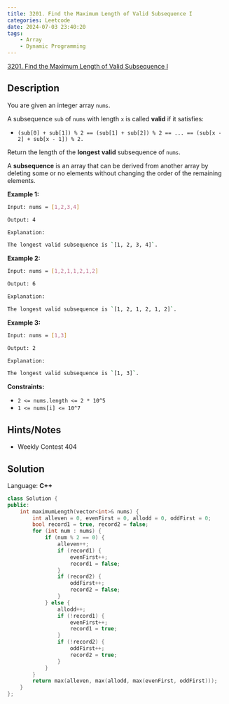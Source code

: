 ```yaml
---
title: 3201. Find the Maximum Length of Valid Subsequence I
categories: Leetcode
date: 2024-07-03 23:40:20
tags:
    - Array
    - Dynamic Programming
---
```


[3201. Find the Maximum Length of Valid Subsequence I](https://leetcode.com/problems/find-the-maximum-length-of-valid-subsequence-i/description/)

## Description

You are given an integer array `nums`.

A subsequence `sub` of `nums` with length `x` is called **valid**  if it satisfies:

- `(sub[0] + sub[1]) % 2 == (sub[1] + sub[2]) % 2 == ... == (sub[x - 2] + sub[x - 1]) % 2.`

Return the length of the **longest** **valid** subsequence of `nums`.

A **subsequence** is an array that can be derived from another array by deleting some or no elements without changing the order of the remaining elements.

**Example 1:**

```bash
Input: nums = [1,2,3,4]

Output: 4

Explanation:

The longest valid subsequence is `[1, 2, 3, 4]`.
```

**Example 2:**

```bash
Input: nums = [1,2,1,1,2,1,2]

Output: 6

Explanation:

The longest valid subsequence is `[1, 2, 1, 2, 1, 2]`.
```

**Example 3:**

```bash
Input: nums = [1,3]

Output: 2

Explanation:

The longest valid subsequence is `[1, 3]`.
```

**Constraints:**

- `2 <= nums.length <= 2 * 10^5`
- `1 <= nums[i] <= 10^7`

## Hints/Notes

- Weekly Contest 404

## Solution

Language: **C++**

```C++
class Solution {
public:
    int maximumLength(vector<int>& nums) {
        int alleven = 0, evenFirst = 0, allodd = 0, oddFirst = 0;
        bool record1 = true, record2 = false;
        for (int num : nums) {
            if (num % 2 == 0) {
                alleven++;
                if (record1) {
                    evenFirst++;
                    record1 = false;
                }
                if (record2) {
                    oddFirst++;
                    record2 = false;
                }
            } else {
                allodd++;
                if (!record1) {
                    evenFirst++;
                    record1 = true;
                }
                if (!record2) {
                    oddFirst++;
                    record2 = true;
                }
            }
        }
        return max(alleven, max(allodd, max(evenFirst, oddFirst)));
    }
};
```
